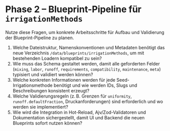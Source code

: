 # Phase 2 – Blueprint-Pipeline für `irrigationMethods`

Nutze diese Fragen, um konkrete Arbeitsschritte für Aufbau und Validierung der Blueprint-Pipeline zu planen.

1. Welche Dateistruktur, Namenskonventionen und Metadaten benötigt das neue Verzeichnis `/data/blueprints/irrigationMethods`, um mit bestehenden Loadern kompatibel zu sein?
2. Wie muss das Schema gestaltet werden, damit alle geforderten Felder (`mixing`, `labor`, `runoff`, `requirements`, `compatibility`, `maintenance`, `meta`) typisiert und validiert werden können?
3. Welche konkreten Informationen werden für jede Seed-Irrigationsmethode benötigt und wie werden IDs, Slugs und Beschreibungen konsistent erzeugt?
4. Welche Validierungsregeln (z. B. Grenzen für `uniformity`, `runoff.defaultFraction`, Druckanforderungen) sind erforderlich und wo werden sie implementiert?
5. Wie wird die Integration in Hot-Reload, Ajv/Zod-Validatoren und Dokumentation sichergestellt, damit UI und Backend die neuen Blueprints sofort nutzen können?
